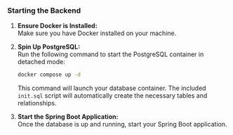 ### Starting the Backend

1. **Ensure Docker is Installed:**  
   Make sure you have Docker installed on your machine.

2. **Spin Up PostgreSQL:**  
   Run the following command to start the PostgreSQL container in detached mode:
   ```bash
   docker compose up -d
   ```
   This command will launch your database container. The included `init.sql` script will automatically create the necessary tables and relationships.

3. **Start the Spring Boot Application:**  
   Once the database is up and running, start your Spring Boot application.